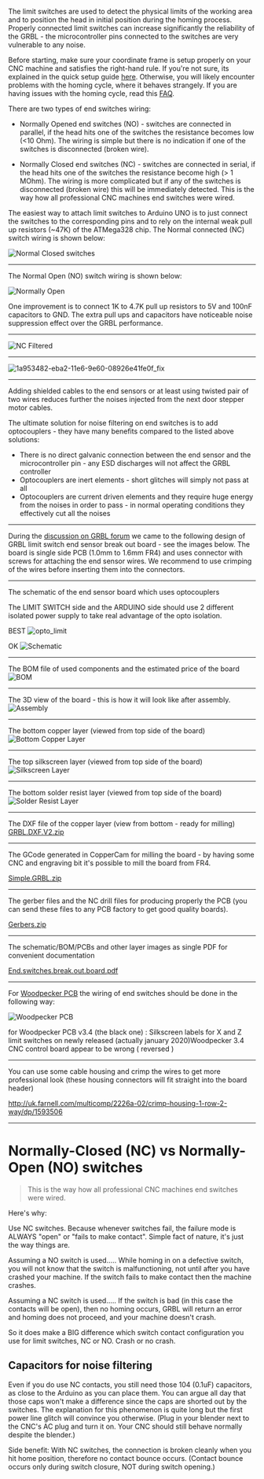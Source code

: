 The limit switches are used to detect the physical limits of the working area and to position the head in initial position during the homing process. Properly connected limit switches can increase significantly the reliability of the GRBL - the microcontroller pins connected to the switches are very vulnerable to any noise. 

Before starting, make sure your coordinate frame is setup properly on your CNC machine and satisfies the right-hand rule. If you're not sure, its explained in the quick setup guide [here](https://github.com/gnea/grbl/wiki/Grbl-v1.1-Configuration#quick-guide-to-setting-up-your-machine-for-the-first-time). Otherwise, you will likely encounter problems with the homing cycle, where it behaves strangely. If you are having issues with the homing cycle, read this [FAQ](https://github.com/gnea/grbl/wiki/Frequently-Asked-Questions#homing-cycle-isnt-working-right-the-movements-are-all-going-in-wrong-directions).

There are two types of end switches wiring:
- Normally Opened end switches (NO) - switches are connected in parallel, if the head hits one of the switches the resistance becomes low (<10 Ohm). The wiring is simple but there is no indication if one of the switches is disconnected (broken wire).

- Normally Closed end switches (NC) - switches are connected in serial, if the head hits one of the switches the resistance become high (> 1 MOhm). The wiring is more complicated but if any of the switches is disconnected (broken wire) this will be immediately detected. This is the way how all professional CNC machines end switches were wired.  

The easiest way to attach limit switches to Arduino UNO is to just connect the switches to the corresponding pins and to rely on the internal weak pull up resistors (~47K) of the ATMega328 chip. The Normal connected (NC) switch wiring is shown below:

![Normal Closed switches](https://cloud.githubusercontent.com/assets/5912573/22624947/4abbfa48-eb92-11e6-8b16-5fff7d2a6a8f.png)

----


The Normal Open (NO) switch wiring is shown below:

![Normally Open](https://cloud.githubusercontent.com/assets/5912573/22624880/1b605600-eb91-11e6-9a87-54a98b1cb38c.png)

One improvement is to connect 1K to 4.7K pull up resistors to 5V and 100nF capacitors to GND. The extra pull ups and capacitors have noticeable noise suppression effect over the GRBL performance.

----

![NC Filtered](https://cloud.githubusercontent.com/assets/5912573/22625452/1671414a-eba0-11e6-9fb1-648a82bd19bf.png)

----

![1a953482-eba2-11e6-9e60-08926e41fe0f_fix](https://user-images.githubusercontent.com/1461231/34397640-bbb8628c-eb45-11e7-91ca-f53a38e70566.png)

----


Adding shielded cables to the end sensors or at least using twisted pair of two wires reduces further the noises injected from the next door stepper motor cables.

The ultimate solution for noise filtering on end switches is to add optocouplers - they have many benefits compared to the listed above solutions:
- There is no direct galvanic connection between the end sensor and the microcontroller pin - any ESD discharges will not affect the GRBL controller
- Optocouplers are inert elements - short glitches will simply not pass at all
- Optocouplers are current driven elements and they require huge energy from the noises in order to pass - in normal operating conditions they effectively cut all the noises  


----


During the [discussion on GRBL forum](https://github.com/gnea/grbl/issues/96) we came to the following design of GRBL limit switch end sensor break out board - see the images below. The board is single side PCB (1.0mm to 1.6mm FR4) and uses connector with screws for attaching the end sensor wires. We recommend to use crimping of the wires before inserting them into the connectors.


----

The schematic of the end sensor board which uses optocouplers

The LIMIT SWITCH side and the ARDUINO side should use 2 different isolated power supply to take real advantage of the opto isolation.

BEST
![opto_limit](https://user-images.githubusercontent.com/1461231/36128580-1c40fc8a-1031-11e8-9269-4489a7f49fbe.jpg)

OK
![Schematic](https://cloud.githubusercontent.com/assets/5912573/22625815/7640a26c-eba7-11e6-9a5a-7d5e521488d8.jpg)

----

The BOM file of used components and the estimated price of the board
![BOM](https://cloud.githubusercontent.com/assets/5912573/22625825/a0426e4c-eba7-11e6-98d0-b9f09df72e89.jpg)

----

The 3D view of the board - this is how it will look like after assembly.
![Assembly](https://cloud.githubusercontent.com/assets/5912573/22625834/cd2eae48-eba7-11e6-9ec0-887fec41f2c7.jpg)

----

The bottom copper layer (viewed from top side of the board)
![Bottom Copper Layer](https://cloud.githubusercontent.com/assets/5912573/22625856/926e2076-eba8-11e6-9e95-0e758be23097.jpg)

----

The top silkscreen layer (viewed from top side of the board)
![Silkscreen Layer](https://cloud.githubusercontent.com/assets/5912573/22625869/dd9c9e92-eba8-11e6-8d64-644fa1b57167.jpg)

----

The bottom solder resist layer (viewed from top side of the board)
![Solder Resist Layer](https://cloud.githubusercontent.com/assets/5912573/22625870/e12a98e8-eba8-11e6-86b1-05590bbe71ea.jpg)

----

The DXF file of the copper layer (view from bottom - ready for milling)
[GRBL.DXF.V2.zip](https://github.com/gnea/grbl/files/752920/GRBL.DXF.V2.zip)

----

The GCode generated in CopperCam for milling the board - by having some CNC and engraving bit it's possible to mill the board from FR4.

[Simple.GRBL.zip](https://github.com/gnea/grbl/files/752921/Simple.GRBL.zip)

----

The gerber files and the NC drill files for producing properly the PCB (you can send these files to any PCB factory to get good quality boards).

[Gerbers.zip](https://github.com/gnea/grbl/files/752923/Gerbers.zip)

----

The schematic/BOM/PCBs and other layer images as single PDF for convenient documentation

[End.switches.break.out.board.pdf](End.switches.break.out.board.pdf)

----


For [Woodpecker PCB](https://aliexpress.com/store/product/GRBL-0-9J-USB-port-cnc-engraving-machine-control-board-3-axis-control-laser-engraving-machine/1941516_32713561151.html?detailNewVersion=&categoryId=4338) the wiring of end switches should be done in the following way:

![Woodpecker PCB](https://cloud.githubusercontent.com/assets/5912573/22929087/89c715ce-f2c2-11e6-9ffc-6f078f510d74.jpg)

for Woodpecker PCB v3.4 (the black one) :
Silkscreen labels for X and Z limit switches on newly released (actually january 2020)Woodpecker 3.4 CNC control board appear to be wrong ( reversed )

----------------
You can use some cable housing and crimp the wires to get more professional look (these housing connectors will fit straight into the board header)

http://uk.farnell.com/multicomp/2226a-02/crimp-housing-1-row-2-way/dp/1593506


----------------

# Normally-Closed (NC) vs Normally-Open (NO) switches

> This is the way how all professional CNC machines end switches were wired.

Here's why:

Use NC switches. Because whenever switches fail, the failure mode is ALWAYS "open" or "fails to make contact". Simple fact of nature, it's just the way things are.

Assuming a NO switch is used..... While homing in on a defective switch, you will not know that the switch is malfunctioning, not until after you have crashed your machine. If the switch fails to make contact then the machine crashes.

Assuming a NC switch is used..... If the switch is bad (in this case the contacts will be open), then no homing occurs, GRBL will return an error and homing does not proceed, and your machine doesn't crash.

So it does make a BIG difference which switch contact configuration you use for limit switches, NC or NO. Crash or no crash.

## Capacitors for noise filtering

Even if you do use NC contacts, you still need those 104 (0.1uF) capacitors, as close to the Arduino as you can place them. You can argue all day that those caps won't make a difference since the caps are shorted out by the switches. The explanation for this phenomenon is quite long but the first power line glitch will convince you otherwise. (Plug in your blender next to the CNC's AC plug and turn it on. Your CNC should still behave normally despite the blender.)

Side benefit: With NC switches, the connection is broken cleanly when you hit home position, therefore no contact bounce occurs. (Contact bounce occurs only during switch closure, NOT during switch opening.)

